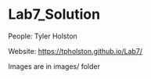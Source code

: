 # Lab7_Solution
People: Tyler Holston

Website: https://tpholston.github.io/Lab7/

Images are in images/ folder

